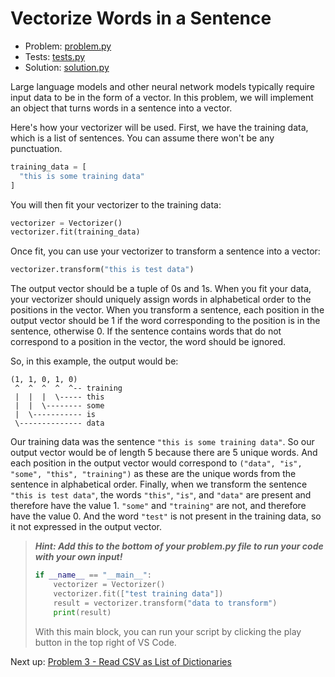 # Vectorize Words in a Sentence

- Problem: [problem.py](problem.py)
- Tests: [tests.py](tests.py)
- Solution: [solution.py](solution.py)

Large language models and other neural network models typically require input data to be in the form of a vector. In this problem, we will implement an object that turns words in a sentence into a vector.

Here's how your vectorizer will be used. First, we have the training data, which is a list of sentences. You can assume there won't be any punctuation.

```python
training_data = [
  "this is some training data"
]
```

You will then fit your vectorizer to the training data:

```python
vectorizer = Vectorizer()
vectorizer.fit(training_data)
```

Once fit, you can use your vectorizer to transform a sentence into a vector:

```python
vectorizer.transform("this is test data")
```

The output vector should be a tuple of 0s and 1s. When you fit your data, your vectorizer should uniquely assign words in alphabetical order to the positions in the vector. When you transform a sentence, each position in the output vector should be 1 if the word corresponding to the position is in the sentence, otherwise 0. If the sentence contains words that do not correspond to a position in the vector, the word should be ignored.

So, in this example, the output would be:

```
(1, 1, 0, 1, 0)
 ^  ^  ^  ^  ^-- training
 |  |  |  \----- this
 |  |  \-------- some
 |  \----------- is
 \-------------- data
```

Our training data was the sentence `"this is some training data"`. So our output vector would be of length 5 because there are 5 unique words. And each position in the output vector would correspond to `("data", "is", "some", "this", "training")` as these are the unique words from the sentence in alphabetical order. Finally, when we transform the sentence `"this is test data"`, the words `"this"`, `"is"`, and `"data"` are present and therefore have the value 1. `"some"` and `"training"` are not, and therefore have the value 0. And the word `"test"` is not present in the training data, so it not expressed in the output vector.

> **_Hint: Add this to the bottom of your problem.py file to run your code with your own input!_**
>
> ```python
> if __name__ == "__main__":
>     vectorizer = Vectorizer()
>     vectorizer.fit(["test training data"])
>     result = vectorizer.transform("data to transform")
>     print(result)
> ```
>
> With this main block, you can run your script by clicking the play button in the top right of VS Code.

Next up: [Problem 3 - Read CSV as List of Dictionaries](../p6897/index.md)
